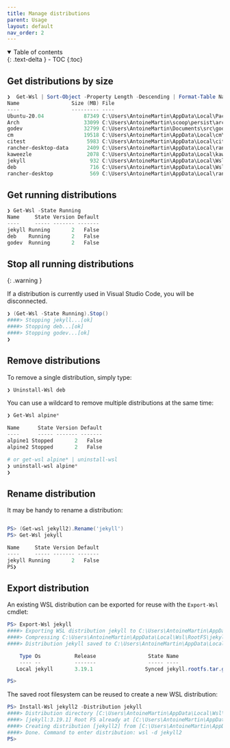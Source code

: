 ```yaml
---
title: Manage distributions
parent: Usage
layout: default
nav_order: 2
---
```


<!-- markdownlint-disable MD033 -->
<details open markdown="block">
  <summary>Table of contents</summary>{: .text-delta }
- TOC
{:toc}
</details>
<!-- markdownlint-enable MD033 -->

## Get distributions by size

```powershell
❯  Get-Wsl | Sort-Object -Property Length -Descending | Format-Table Name, @{Label="Size (MB)"; Expression={ $_.Length/1Mb }}, @{Label="File"; Expression={$_.BlockFile.FullName}}
Name                 Size (MB) File
----                 --------- ----
Ubuntu-20.04             87349 C:\Users\AntoineMartin\AppData\Local\Packages\CanonicalGroupLimited.Ubuntu20.04onWindows_79rhkp1fndgsc\LocalState\ext4.vhdx
Arch                     33099 C:\Users\AntoineMartin\scoop\persist\archwsl\data\ext4.vhdx
godev                    32799 C:\Users\AntoineMartin\Documents\src\godev\ext4.vhdx
cm                       19518 C:\Users\AntoineMartin\AppData\Local\cm\ext4.vhdx
citest                    5983 C:\Users\AntoineMartin\AppData\Local\citest\ext4.vhdx
rancher-desktop-data      2409 C:\Users\AntoineMartin\AppData\Local\rancher-desktop\distro-data\ext4.vhdx
kaweezle                  2078 C:\Users\AntoineMartin\AppData\Local\kaweezle\kaweezle\ext4.vhdx
jekyll                     932 C:\Users\AntoineMartin\AppData\Local\Wsl\jekyll\ext4.vhdx
deb                        716 C:\Users\AntoineMartin\AppData\Local\Wsl\deb\ext4.vhdx
rancher-desktop            569 C:\Users\AntoineMartin\AppData\Local\rancher-desktop\distro\ext4.vhdx
```

## Get running distributions

```powershell
❯ Get-Wsl -State Running
Name     State Version Default
----     ----- ------- -------
jekyll Running       2   False
deb    Running       2   False
godev  Running       2   False
```

## Stop all running distributions

{: .warning }

If a distribution is currently used in Visual Studio Code, you will be
disconnected.

```powershell
❯ (Get-Wsl -State Running).Stop()
####> Stopping jekyll...[ok]
####> Stopping deb...[ok]
####> Stopping godev...[ok]
❯
```

## Remove distributions

To remove a single distribution, simply type:

```powershell
❯ Uninstall-Wsl deb
```

You can use a wildcard to remove multiple distributions at the same time:

```powershell
❯ Get-Wsl alpine*

Name      State Version Default
----      ----- ------- -------
alpine1 Stopped       2   False
alpine2 Stopped       2   False

# or get-wsl alpine* | uninstall-wsl
❯ uninstall-wsl alpine*
❯
```

## Rename distribution

It may be handy to rename a distribution:

```powershell

PS> (Get-wsl jekyll2).Rename('jekyll')
PS> Get-Wsl jekyll

Name     State Version Default
----     ----- ------- -------
jekyll Running       2   False
PS❯
```

## Export distribution

An existing WSL distribution can be exported for reuse with the `Export-Wsl`
cmdlet:

```powershell
PS> Export-Wsl jekyll
####> Exporting WSL distribution jekyll to C:\Users\AntoineMartin\AppData\Local\Wsl\RootFS\jekyll.rootfs.tar...
####> Compressing C:\Users\AntoineMartin\AppData\Local\Wsl\RootFS\jekyll.rootfs.tar to C:\Users\AntoineMartin\AppData\Local\Wsl\RootFS\jekyll.rootfs.tar.gz...
####> Distribution jekyll saved to C:\Users\AntoineMartin\AppData\Local\Wsl\RootFS\jekyll.rootfs.tar.gz.

    Type Os           Release                 State Name
    ---- --           -------                 ----- ----
   Local jekyll       3.19.1                 Synced jekyll.rootfs.tar.gz

PS>
```

The saved root filesystem can be reused to create a new WSL distribution:

```powershell
PS> Install-Wsl jekyll2 -Distribution jekyll
####> Distribution directory [C:\Users\AntoineMartin\AppData\Local\Wsl\jekyll2] already exists.
####> [jekyll:3.19.1] Root FS already at [C:\Users\AntoineMartin\AppData\Local\Wsl\RootFS\jekyll.rootfs.tar.gz].
####> Creating distribution [jekyll2] from [C:\Users\AntoineMartin\AppData\Local\Wsl\RootFS\jekyll.rootfs.tar.gz]...
####> Done. Command to enter distribution: wsl -d jekyll2
PS>
```
